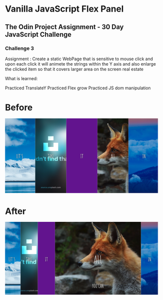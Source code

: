 # Vanilla JavaScript Flex Panel

## The Odin Project Assignment - 30 Day JavaScript Challenge

### Challenge 3

Assignment : Create a static WebPage that is sensitive to mouse click and upon each click it will animete the strings within the Y axis and also enlarge the clicked item
so that it covers larger area on the screen real estate




What is learned:

Practiced TranslateY
Practiced Flex grow
Practiced JS dom manipulation


# Before

![woodstock](img/before.png)




# After

![after](img/after.png)